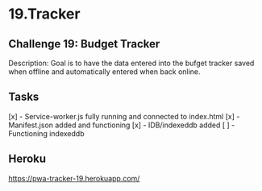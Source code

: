 # 19.Tracker

## Challenge 19: Budget Tracker 
Description: Goal is to have the data entered into the bufget tracker saved when offline and automatically entered when back online. 

## Tasks 
[x] - Service-worker.js fully running and connected to index.html
[x] - Manifest.json added and functioning 
[x] - IDB/indexeddb added 
[ ] - Functioning indexeddb 


## Heroku 
https://pwa-tracker-19.herokuapp.com/